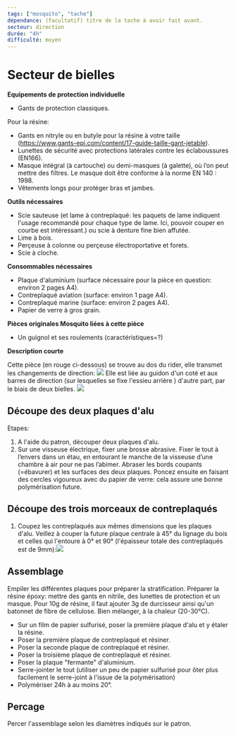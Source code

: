 ```yaml
---
tags: ["mosquito", "tache"]
dépendance: (facultatif) titre de la tache à avoir fait avant. 
secteur: direction
durée: "4h"
difficulté: moyen
---
```


# Secteur de bielles

**Equipements de protection individuelle**
* Gants de protection classiques.

Pour la résine:
* Gants en nitryle ou en butyle pour la résine à votre taille (https://www.gants-epi.com/content/17-guide-taille-gant-jetable).
* Lunettes de sécurité avec protections latérales contre les éclaboussures (EN166).
* Masque intégral (à cartouche) ou demi-masques (à galette), où l’on peut mettre des filtres. Le masque doit être conforme à la norme EN 140 : 1998.
* Vêtements longs pour protéger bras et jambes.

**Outils nécessaires**

* Scie sauteuse (et lame à contreplaqué: les paquets de lame indiquent l'usage recommandé pour chaque type de lame. Ici, pouvoir couper en courbe est intéressant.) ou scie à denture fine bien affutée.
* Lime à bois.
* Perçeuse à colonne ou perçeuse électroportative et forets.
* Scie à cloche.

**Consommables nécessaires**
* Plaque d'aluminium (surface nécessaire pour la pièce en question: environ 2 pages A4).
* Contreplaqué aviation (surface: environ 1 page A4).
* Contreplaqué marine (surface: environ 2 pages A4).
* Papier de verre à gros grain.

**Pièces originales Mosquito liées à cette pièce**
* Un guignol et ses roulements (caractéristiques=?)

**Description courte**

Cette pièce (en rouge ci-dessous) se trouve au dos du rider, elle transmet les changements de direction:
![](https://minio.lowtech.fr/pads-srm/uploads/upload_cc90574eb9e80f8f8af0f18ffbf54148.jpg)
Elle est liée au guidon d'un coté et aux barres de direction (sur lesquelles se fixe l'essieu arrière ) d'autre part, par le biais de deux bielles.
![](https://minio.lowtech.fr/pads-srm/uploads/upload_ecff087059c8b0710a23c657da8b187e.jpg)

## Découpe des deux plaques d'alu
Etapes:
1) A l'aide du patron, découper deux plaques d'alu.
2) Sur une visseuse électrique, fixer une brosse abrasive. Fixer le tout à l’envers dans un étau, en entourant le manche de la visseuse d’une chambre à air pour ne pas l’abimer. Abraser les bords coupants (=ébavurer) et les surfaces des deux plaques. Poncez ensuite en faisant des cercles vigoureux avec du papier de verre: cela assure une bonne polymérisation future.

## Découpe des trois morceaux de contreplaqués
1) Coupez les contreplaqués aux mêmes dimensions que les plaques d'alu. Veillez à couper la future plaque centrale à 45° du lignage du bois et celles qui l'entoure à 0° et 90° (l'épaisseur totale des contreplaqués est de 9mm):![](https://minio.lowtech.fr/pads-srm/uploads/upload_77ca03f01b9739d7b86317b21abba627.jpg)

## Assemblage
Empiler les différentes plaques pour préparer la stratification.
Préparer la résine époxy: mettre des gants en nitrile, des lunettes de protection et un masque.
Pour 10g de résine, il faut ajouter 3g de durcisseur ainsi qu'un batonnet de fibre de cellulose. Bien mélanger, à la chaleur (20-30°C).
- Sur un film de papier sulfurisé, poser la première plaque d'alu et y étaler la résine.
- Poser la première plaque de contreplaqué et résiner.
- Poser la seconde plaque de contreplaqué et résiner.
- Poser la troisième plaque de contreplaqué et résiner.
- Poser la plaque "fermante" d'aluminium. 
- Serre-jointer le tout (utiliser un peu de papier sulfurisé pour ôter plus facilement le serre-joint à l'issue de la polymérisation)
- Polymériser 24h à au moins 20°.

## Percage
Percer l'assemblage selon les diamètres indiqués sur le patron.






